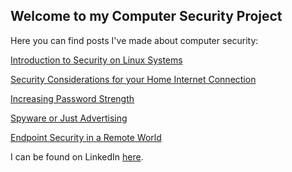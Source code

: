 ## Welcome to my Computer Security Project

Here you can find posts I've made about computer security:

[Introduction to Security on Linux Systems](https://oneexists.github.io/linux)

[Security Considerations for your Home Internet Connection](https://oneexists.github.io/routers)

[Increasing Password Strength](https://oneexists.github.io/passwords)

[Spyware or Just Advertising](https://oneexists.github.io/spyware)

[Endpoint Security in a Remote World](https://oneexists.github.io/endpoint)


I can be found on LinkedIn [here](https://www.linkedin.com/in/skylar-lynner-826079188/).
